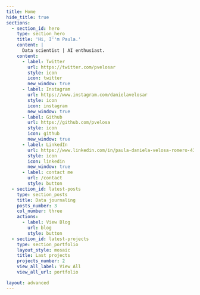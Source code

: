 ```yaml
---
title: Home
hide_title: true
sections:
  - section_id: hero
    type: section_hero
    title: 'Hi, I''m Paula.'
    content: |
      Data scientist | AI enthusiast.
    content:
      - label: Twitter
        url: https://twitter.com/pvelosar
        style: icon
        icon: twitter
        new_window: true
      - label: Instagram
        url: https://www.instagram.com/danielavelosar
        style: icon
        icon: instagram
        new_window: true
      - label: Github
        url: https://github.com/pvelosa
        style: icon
        icon: github
        new_window: true
      - label: LinkedIn
        url: https://www.linkedin.com/in/paula-daniela-velosa-romero-4392821ab/
        style: icon
        icon: linkedin
        new_window: true
      - label: contact me
        url: /contact
        style: button
  - section_id: latest-posts
    type: section_posts
    title: Data journaling
    posts_number: 3
    col_number: three
    actions:
      - label: View Blog
        url: blog
        style: button
  - section_id: latest-projects
    type: section_portfolio
    layout_style: mosaic
    title: Last projects
    projects_number: 2
    view_all_label: View All
    view_all_url: portfolio

layout: advanced
---
```

